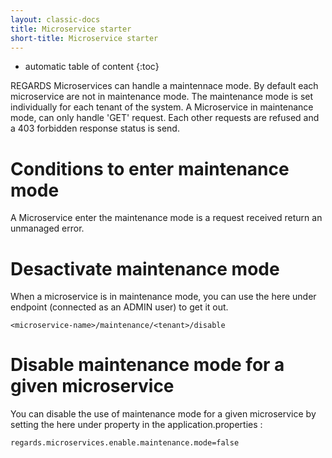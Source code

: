 ```yaml
---
layout: classic-docs
title: Microservice starter
short-title: Microservice starter
---
```


* automatic table of content
{:toc}

REGARDS Microservices can handle a maintennace mode. By default each microservice are not in maintenance mode.
The maintenance mode is set individually for each tenant of the system.
A Microservice in maintenance mode, can only handle 'GET' request. Each other requests are refused and a 403 forbidden response status is send.

# Conditions to enter maintenance mode

A Microservice enter the maintenance mode is a request received return an unmanaged error.

# Desactivate maintenance mode

When a microservice is in maintenance mode, you can use the here under endpoint (connected as an ADMIN user) to get it out.
```properties
<microservice-name>/maintenance/<tenant>/disable
```

# Disable maintenance mode for a given microservice

You can disable the use of maintenance mode for a given microservice by setting the here under property in the application.properties :
```properties
regards.microservices.enable.maintenance.mode=false
```
